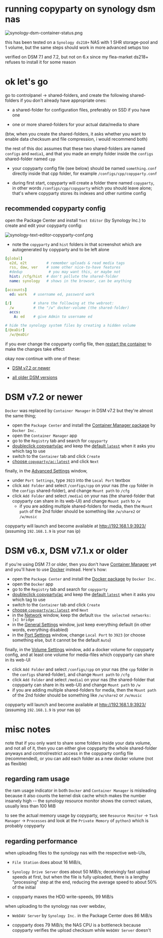 # running copyparty on synology dsm nas

![synology-dsm-container-status.png](https://ocv.me/copyparty/doc/pics/dsm.png)

this has been tested on a `Synology ds218+` NAS with 1 SHR storage-pool and 1 volume, but the same steps should work in more advanced setups too

verified on DSM 7.1 and 7.2, but not on 6.x since my flea-market ds218+ refuses to install it for some reason



# ok let's go

go to controlpanel -> shared-folders, and create the following shared-folders if you don't already have appropriate ones:

* a shared-folder for configuration files, preferably on SSD if you have one

* one or more shared-folders for your actual data/media to share

(btw, when you create the shared-folders, it asks whether you want to enable data checksum and file compression, i would recommend both)

the rest of this doc assumes that these two shared-folders are named `configs` and `media1`, and that you made an empty folder inside the `configs` shared-folder named `cpp`

* your copyparty config file (see below) should be named `something.conf` directly inside that cpp folder, for example `/configs/cpp/copyparty.conf`

* during first start, copyparty will create a folder there named `copyparty`, in other words `/configs/cpp/copyparty` which you should leave alone; that's where copyparty stores its indexes and other runtime config



## recommended copyparty config

open the Package Center and install `Text Editor` (by Synology Inc.) to create and edit your copyparty config:

![synology-text-editor-copyparty-conf.png](https://ocv.me/copyparty/doc/pics/dsm-cfg.png)

* note the `copyparty` and `hist` folders in that screenshot which are autogenerated by copyparty and to be left alone

```yaml
[global]
  e2d, e2t         # remember uploads & read media tags
  rss, daw, ver    # some other nice-to-have features
  #dedup            # you may want this, or maybe not
  hist: /cfg/hist  # don't pollute the shared-folder
  name: synology   # shows in the browser, can be anything

[accounts]
  ed: wark   # username ed, password wark

[/]          # share the following at the webroot:
  /w         # the "/w" docker-volume (the shared-folder)
  accs:
    A: ed    # give Admin to username ed

# hide the synology system files by creating a hidden volume
[/@eaDir]
  /w/@eaDir
```

if you ever change the copyparty config file, then [restart the container](https://ocv.me/copyparty/doc/pics/dsm71-02.png) to make the changes take effect

okay now continue with one of these:

* [DSM v7.2 or newer](#dsm-v72-or-newer)

* [all older DSM versions](#dsm-v6x-dsm-v71x-or-older)



# DSM v7.2 or newer

`Docker` was replaced by `Container Manager` in DSM v7.2 but they're almost the same thing;

* open the `Package Center` and install the [Container Manager package](https://ocv.me/copyparty/doc/pics/dsm72-01.png) by `Docker Inc.`
* open the `Container Manager` app
* go to the `Registry` tab and search for `copyparty`
* [doubleclick copyparty/ac](https://ocv.me/copyparty/doc/pics/dsm72-02.png) and keep the [default `latest`](https://ocv.me/copyparty/doc/pics/dsm72-03.png) when it asks you which tag to use
* switch to the `Container` tab and click `Create`
* [choose `copyparty/ac:latest`](https://ocv.me/copyparty/doc/pics/dsm72-04.png) and click `Next`

finally, in the [Advanced Settings](https://ocv.me/copyparty/doc/pics/dsm72-05.png) window,

* under `Port Settings`, type `3923` into the `Local Port` textbox
* click `Add Folder` and select `/configs/cpp` on your nas (the `cpp` folder in the `configs` shared-folder), and change `Mount path` to `/cfg`
* click `Add Folder` and select `/media1` on your nas (the shared-folder that copyparty can share in its web-UI) and change `Mount path` to `/w`
  * if you are adding multiple shared-folders for media, then the `Mount path` of the 2nd folder should be something like `/w/share2` or `/w/music`

copyparty will launch and become available at http://192.168.1.9:3923/ (assuming `192.168.1.9` is your nas ip)


# DSM v6.x, DSM v7.1.x or older

if you're using DSM 7.1 or older, then you don't have [Container Manager](https://www.synology.com/en-global/dsm/packages/ContainerManager) yet and you'll have to use [Docker](https://www.synology.com/en-global/dsm/packages/Docker?os_ver=6.2&search=docker) instead. Here's how:

* open the `Package Center` and install the [Docker package](https://ocv.me/copyparty/doc/pics/dsm71-01.png) by `Docker Inc.`
* open the `Docker` app
* go to the `Registry` tab and search for `copyparty`
* [doubleclick copyparty/ac](https://ocv.me/copyparty/doc/pics/dsm71-02.png) and keep the [default `latest`](https://ocv.me/copyparty/doc/pics/dsm71-03.png) when it asks you which tag to use
* switch to the `Container` tab and click `Create`
* [choose `copyparty/ac:latest`](https://ocv.me/copyparty/doc/pics/dsm71-04.png) and `Next`
* in the [Network](https://ocv.me/copyparty/doc/pics/dsm71-05.png) window, keep the default `Use the selected networks: [x] bridge`
* in the [General Settings](https://ocv.me/copyparty/doc/pics/dsm71-06.png) window, just keep everything default (in other words, everything disabled)
* in the [Port Settings](https://ocv.me/copyparty/doc/pics/dsm71-07.png) window, change `Local Port` to `3923` (or choose something else, but it cannot be the default `Auto`)

finally, in the [Volume Settings](https://ocv.me/copyparty/doc/pics/dsm71-08.png) window, add a docker volume for copyparty config, and at least one volume for media-files which copyparty can share in its web-UI

* click `Add Folder` and select `/configs/cpp` on your nas (the `cpp` folder in the `configs` shared-folder), and change `Mount path` to `/cfg`
* click `Add Folder` and select `/media1` on your nas (the shared-folder that copyparty can share in its web-UI) and change `Mount path` to `/w`
* if you are adding multiple shared-folders for media, then the `Mount path` of the 2nd folder should be something like `/w/share2` or `/w/music`

copyparty will launch and become available at http://192.168.1.9:3923/ (assuming `192.168.1.9` is your nas ip)


# misc notes

note that if you only want to share some folders inside your data volume, and not all of it, then you can either give copyparty the whole shared-folder anyways and control/restrict access in the copyparty config file (recommended), or you can add each folder as a new docker volume (not as flexible)



## regarding ram usage

the ram usage indicator in both `Docker` and `Container Manager` is misleading  because it also counts the kernel disk cache which makes the number insanely high -- the synology resource monitor shows the correct values, usually less than 100 MiB

to see the actual memory usage by copyparty, see `Resource Monitor` -> `Task Manager` -> `Processes` and look at the `Private Memory` of `python3` which is probably copyparty



## regarding performance

when uploading files to the synology nas with the respective web-UIs,

* `File Station` does about 16 MiB/s,

* `Synology Drive Server` does about 50 MiB/s; deceivingly fast upload speeds at first, but when the file is fully uploaded, there is a lengthy "processing" step at the end, reducing the average speed to about 50% of the initial

* copyparty maxes the HDD write-speeds, 99 MiB/s

when uploading to the synology nas over webdav,

* `WebDAV Server` by `Synology Inc.` in the Package Center does 86 MiB/s

* copyparty does 79 MiB/s; the NAS CPU is a bottleneck because copyparty verifies the upload checksum while `WebDAV Server` doesn't

